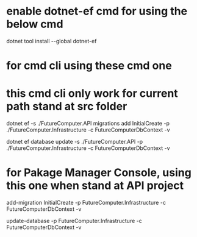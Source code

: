 # enable dotnet-ef cmd for using the below cmd

dotnet tool install --global dotnet-ef

# for cmd cli using these cmd one

# this cmd cli only work for current path stand at src folder

dotnet ef -s ./FutureComputer.API migrations add InitialCreate -p ./FutureComputer.Infrastructure -c FutureComputerDbContext -v

dotnet ef database update -s ./FutureComputer.API -p ./FutureComputer.Infrastructure -c FutureComputerDbContext -v

# for Pakage Manager Console, using this one when stand at API project

add-migration InitialCreate -p FutureComputer.Infrastructure -c FutureComputerDbContext -v

update-database -p FutureComputer.Infrastructure -c FutureComputerDbContext -v
